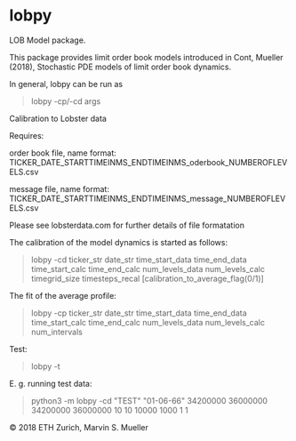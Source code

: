 # lobpy
LOB Model package. 

This package provides limit order book models introduced in Cont, Mueller (2018), Stochastic PDE models of limit order book dynamics.


In general, lobpy can be run as

> lobpy -cp/-cd args


Calibration to Lobster data

Requires: 

order book file, name format: 
TICKER_DATE_STARTTIMEINMS_ENDTIMEINMS_oderbook_NUMBEROFLEVELS.csv

message file, name format: 
TICKER_DATE_STARTTIMEINMS_ENDTIMEINMS_message_NUMBEROFLEVELS.csv

Please see lobsterdata.com for further details of file formatation

The calibration of the model dynamics is started as follows:


> lobpy -cd ticker_str date_str time_start_data time_end_data time_start_calc time_end_calc num_levels_data num_levels_calc timegrid_size timesteps_recal [calibration_to_average_flag(0/1)]

The fit of the average profile: 

> lobpy -cp ticker_str date_str time_start_data time_end_data time_start_calc time_end_calc num_levels_data num_levels_calc num_intervals


Test:
> lobpy -t


E. g. running test data:

> python3 -m lobpy -cd "TEST" "01-06-66" 34200000 36000000 34200000 36000000 10 10 10000 1000 1 1



© 2018 ETH Zurich, Marvin S. Mueller
